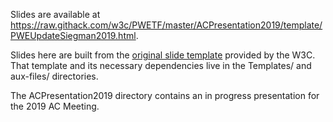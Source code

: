 Slides are available at 
https://raw.githack.com/w3c/PWETF/master/ACPresentation2019/template/PWEUpdateSiegman2019.html.

Slides here are built from the [original slide template](https://www.w3.org/2019/Talks/ac-slides/template/Overview.html#) provided by the W3C. That template and its necessary dependencies live in the Templates/ and aux-files/ directories.

The ACPresentation2019 directory contains an in progress presentation for the 2019 AC Meeting.

